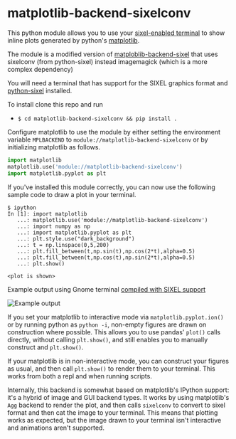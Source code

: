 # matplotlib-backend-sixelconv
This python module allows you to use your
[sixel-enabled terminal](https://www.arewesixelyet.com/)
to show inline plots generated by python's
[matplotlib](https://github.com/matplotlib/matplotlib).

The module is a modified version of [matploblib-backend-sixel](https://github.com/ctorney/matplotlib-backend-sixel)
that uses sixelconv (from python-sixel) instead imagemagick (which is a more complex dependency)

You will need a terminal that has support for the SIXEL graphics format and [python-sixel](https://pypi.org/project/sixel) installed. 

To install clone this repo and run
 - `$ cd matplotlib-backend-sixelconv && pip install . `

Configure matplotlib to use the module by either setting the
environment variable `MPLBACKEND` to `module://matplotlib-backend-sixelconv`
or by initializing matplotlib as follows.

```python
import matplotlib
matplotlib.use('module://matplotlib-backend-sixelconv')
import matplotlib.pyplot as plt
```

If you've installed this module correctly, you can now use
the following sample code to draw a plot in your terminal.

```
$ ipython
In [1]: import matplotlib
   ...: matplotlib.use('module://matplotlib-backend-sixelconv')
   ...: import numpy as np
   ...: import matplotlib.pyplot as plt
   ...: plt.style.use("dark_background")
   ...: t = np.linspace(0,5,200)
   ...: plt.fill_between(t,np.sin(t),np.cos(2*t),alpha=0.5)
   ...: plt.fill_between(t,np.cos(t),np.sin(2*t),alpha=0.5)
   ...: plt.show()

<plot is shown>
```
Example output using Gnome terminal [compiled with SIXEL support](https://github.com/mate-desktop/mate-terminal/issues/410)

![Example output](resources/demo.png)

If you set your matplotlib to interactive mode via
`matplotlib.pyplot.ion()` or by running python as
`python -i`, non-empty figures are drawn on construction
where possible. This allows you to use pandas' `plot()`
calls directly, without calling `plt.show()`, and still
enables you to manually construct and `plt.show()`.

If your matplotlib is in non-interactive mode,
you can construct your figures as usual, and then call
`plt.show()` to render them to your terminal. This
works from both a repl and when running scripts.

Internally, this backend is somewhat based on matplotlib's
IPython support: it's a hybrid of image and GUI backend types.
It works by using matplotlib's `Agg` backend to render the
plot, and then calls `sixelconv` to convert to sixel format 
and then cat the image to your terminal. This means that plotting works as
expected, but the image drawn to your terminal isn't
interactive and animations aren't supported.
